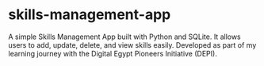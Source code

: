 # skills-management-app
A simple Skills Management App built with Python and SQLite.   It allows users to add, update, delete, and view skills easily.   Developed as part of my learning journey with the Digital Egypt Pioneers Initiative (DEPI).
